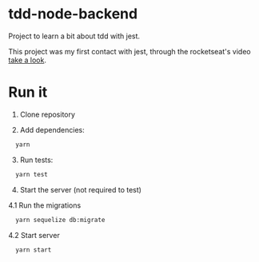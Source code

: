 # tdd-node-backend
Project to learn a bit about tdd with jest.

This project was my first contact with jest, through the rocketseat's video [take a look](https://www.youtube.com/watch?v=2G_mWfG0DZE10).

# Run it
1. Clone repository

2. Add dependencies:
```cmd
  yarn
```
3. Run tests:
```cmd
  yarn test
 ```
4. Start the server (not required to test)

4.1 Run the migrations
```cmd
  yarn sequelize db:migrate
```
4.2 Start server
```cmd
  yarn start
```

